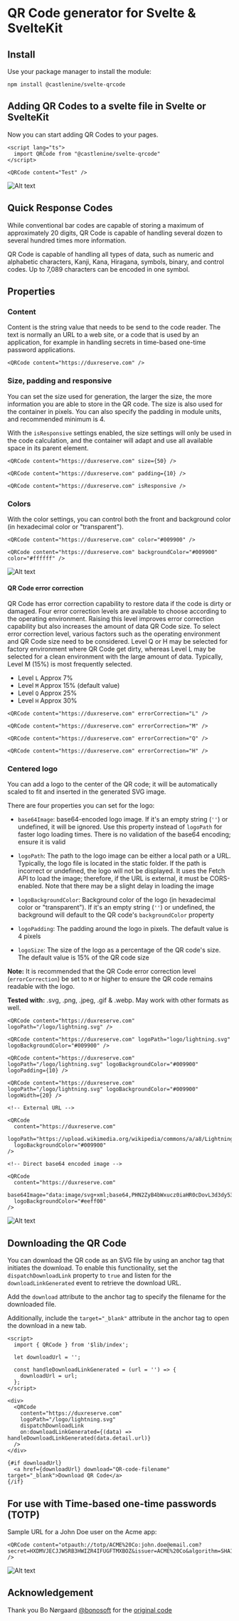 # QR Code generator for Svelte & SvelteKit

## Install

Use your package manager to install the module:

```shell
npm install @castlenine/svelte-qrcode
```

## Adding QR Codes to a svelte file in Svelte or SvelteKit

Now you can start adding QR Codes to your pages.

```svelte
<script lang="ts">
  import QRCode from "@castlenine/svelte-qrcode"
</script>

<QRCode content="Test" />
```

![Alt text](https://github.com/Castlenine/svelte-qrcode/blob/master/readme/sample1.svg?sanitize=true)

## Quick Response Codes

While conventional bar codes are capable of storing a maximum of approximately 20 digits, QR Code is capable of handling several dozen to several hundred times more information.

QR Code is capable of handling all types of data, such as numeric and alphabetic characters, Kanji, Kana, Hiragana, symbols, binary, and control codes. Up to 7,089 characters can be encoded in one symbol.

## Properties

### Content

Content is the string value that needs to be send to the code reader. The text is normally an URL to a web site, or a code that is used by an application, for example in handling secrets in time-based one-time password applications.

```svelte
<QRCode content="https://duxreserve.com" />
```

### Size, padding and responsive

You can set the size used for generation, the larger the size, the more information you are able to store in the QR code. The size is also used for the container in pixels. You can also specify the padding in module units, and recommended minimum is 4.

With the `isResponsive` settings enabled, the size settings will only be used in the code calculation, and the container will adapt and use all available space in its parent element.

```svelte
<QRCode content="https://duxreserve.com" size={50} />

<QRCode content="https://duxreserve.com" padding={10} />

<QRCode content="https://duxreserve.com" isResponsive />
```

### Colors

With the color settings, you can control both the front and background color (in hexadecimal color or "transparent").

```svelte
<QRCode content="https://duxreserve.com" color="#009900" />

<QRCode content="https://duxreserve.com" backgroundColor="#009900" color="#ffffff" />
```

![Alt text](https://github.com/Castlenine/svelte-qrcode/blob/master/readme/sample2.svg?sanitize=true)

#### QR Code error correction

QR Code has error correction capability to restore data if the code is dirty or damaged. Four error correction levels are available to choose according to the operating environment. Raising this level improves error correction capability but also increases the amount of data QR Code size.
To select error correction level, various factors such as the operating environment and QR Code size need to be considered. Level Q or H may be selected for factory environment where QR Code get dirty, whereas Level L may be selected for a clean environment with the large amount of data. Typically, Level M (15%) is most frequently selected.

- Level `L` Approx 7%
- Level `M` Approx 15% (default value)
- Level `Q` Approx 25%
- Level `H` Approx 30%

```svelte
<QRCode content="https://duxreserve.com" errorCorrection="L" />

<QRCode content="https://duxreserve.com" errorCorrection="M" />

<QRCode content="https://duxreserve.com" errorCorrection="Q" />

<QRCode content="https://duxreserve.com" errorCorrection="H" />
```

### Centered logo

You can add a logo to the center of the QR code; it will be automatically scaled to fit and inserted in the generated SVG image.

There are four properties you can set for the logo:

- `base64Image`: base64-encoded logo image. If it's an empty string (`''`) or undefined, it will be ignored. Use this property instead of `logoPath` for faster logo loading times. There is no validation of the base64 encoding; ensure it is valid

- `logoPath`: The path to the logo image can be either a local path or a URL. Typically, the logo file is located in the static folder. If the path is incorrect or undefined, the logo will not be displayed. It uses the Fetch API to load the image; therefore, if the URL is external, it must be CORS-enabled. Note that there may be a slight delay in loading the image
- `logoBackgroundColor`: Background color of the logo (in hexadecimal color or "transparent"). If it's an empty string (`''`) or undefined, the background will default to the QR code's `backgroundColor` property
- `logoPadding`: The padding around the logo in pixels. The default value is 4 pixels
- `logoSize`: The size of the logo as a percentage of the QR code's size. The default value is 15% of the QR code size

**Note:** It is recommended that the QR Code error correction level (`errorCorrection`) be set to `M` or higher to ensure the QR code remains readable with the logo.

**Tested with:** .svg, .png, .jpeg, .gif & .webp. May work with other formats as well.

```svelte
<QRCode content="https://duxreserve.com" logoPath="/logo/lightning.svg" />

<QRCode content="https://duxreserve.com" logoPath="logo/lightning.svg" logoBackgroundColor="#009900" />

<QRCode content="https://duxreserve.com" logoPath="/logo/lightning.svg" logoBackgroundColor="#009900" logoPadding={10} />

<QRCode content="https://duxreserve.com" logoPath="/logo/lightning.svg" logoBackgroundColor="#009900" logoWidth={20} />

<!-- External URL -->

<QRCode
  content="https://duxreserve.com"
  logoPath="https://upload.wikimedia.org/wikipedia/commons/a/a8/Lightning_bolt_simple.png"
  logoBackgroundColor="#009900"
/>

<!-- Direct base64 encoded image -->

<QRCode
  content="https://duxreserve.com"
  base64Image="data:image/svg+xml;base64,PHN2ZyB4bWxucz0iaHR0cDovL3d3dy53My5vcmcvMjAwMC9zdmciIHdpZHRoPSIzMiIgaGVpZ2h0PSIzMiIgdmlld0JveD0iMCAwIDI0IDI0Ij48cGF0aCBmaWxsPSJjdXJyZW50Q29sb3IiIGQ9Im0xOC40OTYgMTAuNzA5bC04LjYzNiA4Ljg4Yy0uMjQuMjQ2LS42MzgtLjAzOS0uNDgyLS4zNDVsMy4wNzQtNi4wNjZhLjMuMyAwIDAgMC0uMjY4LS40MzZINS43MThhLjMuMyAwIDAgMS0uMjE0LS41MWw4LjAxLTguMTE1Yy4yMzItLjIzNS42MTguMDIzLjQ4OS4zMjhMMTEuNzA2IDkuODZhLjMuMyAwIDAgMCAuMjguNDE3bDYuMjkxLS4wNzhhLjMuMyAwIDAgMSAuMjIuNTA5Ii8+PC9zdmc+"
  logoBackgroundColor="#eeff00"
/>
```

![Alt text](https://github.com/Castlenine/svelte-qrcode/blob/master/readme/sample4.svg?sanitize=true)

## Downloading the QR Code

You can download the QR code as an SVG file by using an anchor tag that initiates the download. To enable this functionality, set the `dispatchDownloadLink` property to `true` and listen for the `downloadLinkGenerated` event to retrieve the download URL.

Add the `download` attribute to the anchor tag to specify the filename for the downloaded file.

Additionally, include the `target="_blank"` attribute in the anchor tag to open the download in a new tab.

```svelte
<script>
  import { QRCode } from '$lib/index';

  let downloadUrl = '';

  const handleDownloadLinkGenerated = (url = '') => {
    downloadUrl = url;
  };
</script>

<div>
  <QRCode
    content="https://duxreserve.com"
    logoPath="/logo/lightning.svg"
    dispatchDownloadLink
    on:downloadLinkGenerated={(data) => handleDownloadLinkGenerated(data.detail.url)}
  />
</div>

{#if downloadUrl}
  <a href={downloadUrl} download="QR-code-filename" target="_blank">Download QR Code</a>
{/if}
```

## For use with Time-based one-time passwords (TOTP)

Sample URL for a John Doe user on the Acme app:

```svelte
<QRCode content="otpauth://totp/ACME%20Co:john.doe@email.com?secret=HXDMVJECJJWSRB3HWIZR4IFUGFTMXBOZ&issuer=ACME%20Co&algorithm=SHA1&digits=6&period=30" />
```

![Alt text](https://github.com/Castlenine/svelte-qrcode/blob/master/readme/sample3.svg?sanitize=true)

## Acknowledgement

Thank you Bo Nørgaard [@bonosoft](https://github.com/bonosoft) for the [original code](https://github.com/bonosoft/sveltekit-qrcode)
